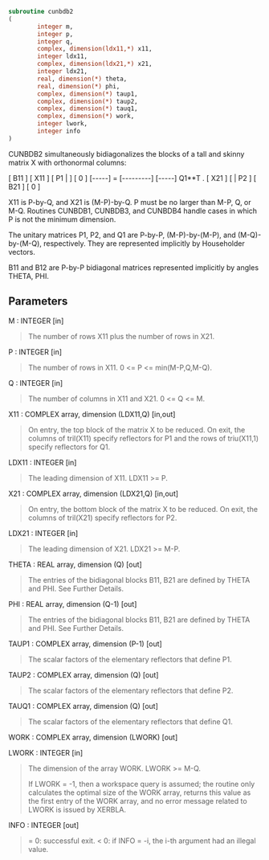 ```fortran
subroutine cunbdb2
(
        integer m,
        integer p,
        integer q,
        complex, dimension(ldx11,*) x11,
        integer ldx11,
        complex, dimension(ldx21,*) x21,
        integer ldx21,
        real, dimension(*) theta,
        real, dimension(*) phi,
        complex, dimension(*) taup1,
        complex, dimension(*) taup2,
        complex, dimension(*) tauq1,
        complex, dimension(*) work,
        integer lwork,
        integer info
)
```

CUNBDB2 simultaneously bidiagonalizes the blocks of a tall and skinny
matrix X with orthonormal columns:

[ B11 ]
[ X11 ]   [ P1 |    ] [  0  ]
[-----] = [---------] [-----] Q1**T .
[ X21 ]   [    | P2 ] [ B21 ]
[  0  ]

X11 is P-by-Q, and X21 is (M-P)-by-Q. P must be no larger than M-P,
Q, or M-Q. Routines CUNBDB1, CUNBDB3, and CUNBDB4 handle cases in
which P is not the minimum dimension.

The unitary matrices P1, P2, and Q1 are P-by-P, (M-P)-by-(M-P),
and (M-Q)-by-(M-Q), respectively. They are represented implicitly by
Householder vectors.

B11 and B12 are P-by-P bidiagonal matrices represented implicitly by
angles THETA, PHI.

## Parameters
M : INTEGER [in]
> The number of rows X11 plus the number of rows in X21.

P : INTEGER [in]
> The number of rows in X11. 0 <= P <= min(M-P,Q,M-Q).

Q : INTEGER [in]
> The number of columns in X11 and X21. 0 <= Q <= M.

X11 : COMPLEX array, dimension (LDX11,Q) [in,out]
> On entry, the top block of the matrix X to be reduced. On
> exit, the columns of tril(X11) specify reflectors for P1 and
> the rows of triu(X11,1) specify reflectors for Q1.

LDX11 : INTEGER [in]
> The leading dimension of X11. LDX11 >= P.

X21 : COMPLEX array, dimension (LDX21,Q) [in,out]
> On entry, the bottom block of the matrix X to be reduced. On
> exit, the columns of tril(X21) specify reflectors for P2.

LDX21 : INTEGER [in]
> The leading dimension of X21. LDX21 >= M-P.

THETA : REAL array, dimension (Q) [out]
> The entries of the bidiagonal blocks B11, B21 are defined by
> THETA and PHI. See Further Details.

PHI : REAL array, dimension (Q-1) [out]
> The entries of the bidiagonal blocks B11, B21 are defined by
> THETA and PHI. See Further Details.

TAUP1 : COMPLEX array, dimension (P-1) [out]
> The scalar factors of the elementary reflectors that define
> P1.

TAUP2 : COMPLEX array, dimension (Q) [out]
> The scalar factors of the elementary reflectors that define
> P2.

TAUQ1 : COMPLEX array, dimension (Q) [out]
> The scalar factors of the elementary reflectors that define
> Q1.

WORK : COMPLEX array, dimension (LWORK) [out]

LWORK : INTEGER [in]
> The dimension of the array WORK. LWORK >= M-Q.
> 
> If LWORK = -1, then a workspace query is assumed; the routine
> only calculates the optimal size of the WORK array, returns
> this value as the first entry of the WORK array, and no error
> message related to LWORK is issued by XERBLA.

INFO : INTEGER [out]
> = 0:  successful exit.
> < 0:  if INFO = -i, the i-th argument had an illegal value.
